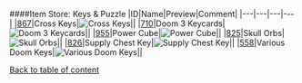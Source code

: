 ####Item Store: Keys & Puzzle
|ID|Name|Preview|Comment|
|---|---|---|---|
|[867](https://github.com/alexey-lysiuk/Realm667-AAA-Cache/raw/master/data/0867.zip)|Cross Keys|![Cross Keys](http://www.realm667.com/images/content/repository/itemstore/CrossKeys.png)||
|[710](https://github.com/alexey-lysiuk/Realm667-AAA-Cache/raw/master/data/0710.zip)|Doom 3 Keycards|![Doom 3 Keycards](http://www.realm667.com/images/content/repository/itemstore/D3KeyCards.png)||
|[955](https://github.com/alexey-lysiuk/Realm667-AAA-Cache/raw/master/data/0955.zip)|Power Cube|![Power Cube](http://realm667.com/images/content/repository/itemstore/PowerCube.png)||
|[825](https://github.com/alexey-lysiuk/Realm667-AAA-Cache/raw/master/data/0825.zip)|Skull Orbs|![Skull Orbs](http://www.realm667.com/images/content/repository/itemstore/SkullOrbs.png)||
|[826](https://github.com/alexey-lysiuk/Realm667-AAA-Cache/raw/master/data/0826.zip)|Supply Chest Key|![Supply Chest Key](http://www.realm667.com/images/content/repository/itemstore/SupplyChestKey.png)||
|[558](https://github.com/alexey-lysiuk/Realm667-AAA-Cache/raw/master/data/0558.zip)|Various Doom Keys|![Various Doom Keys](http://www.realm667.com/images/content/repository/itemstore/VariousKeys.png)||

[Back to table of content](../readme.md)
